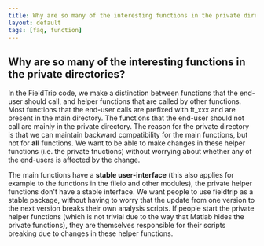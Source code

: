 ```yaml
---
title: Why are so many of the interesting functions in the private directories?
layout: default
tags: [faq, function]
---
```


## Why are so many of the interesting functions in the private directories?

In the FieldTrip code, we make a distinction between functions that the end-user should call, and helper functions that are called by other functions. Most functions that the end-user calls are prefixed with ft_xxx and are present in the main directory. The functions that the end-user should not call are mainly in the private directory. The reason for the private directory is that we can maintain backward compatibility for the main functions, but not for **all** functions. We want to be able to make changes in these helper functions (i.e. the private fnuctions) without worrying about whether any of the end-users is affected by the change. 

The main functions have a **stable user-interface** (this also applies for example to the functions in the fileio and other modules), the private helper functions don't have a stable interface. We want people to use fieldtrip as a stable package, without having to worry that the update from one version to the next version breaks their own analysis scripts. If people start the private helper functions (which is not trivial due to the way that Matlab hides the private functions), they are themselves responsible for their scripts breaking due to changes in these helper functions. 

